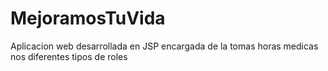 # MejoramosTuVida
Aplicacion web desarrollada en JSP encargada de la tomas horas medicas nos diferentes tipos de roles 
